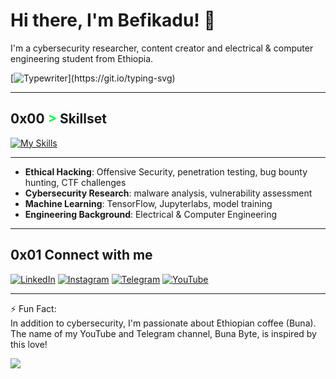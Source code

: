 # Hi there, I'm Befikadu! 👋
I'm a cybersecurity researcher, content creator and electrical & computer engineering student from Ethiopia.


[![Typewriter](https://readme-typing-svg.herokuapp.com?font=Orbitron&size=30&duration=4000&color=00FF40&pause=500&center=true&random=false&width=1200&lines=$+Hi+there,+I'm+Befikadu!+👋;)](https://git.io/typing-svg)

---

## 0x00 <span style="color: #00FF40 !important;">&gt;</span> Skillset

[![My Skills](https://skillicons.dev/icons?i=python,c,cpp,linux,bash,git,kali,flask,js,html,css,mysql,pr,tensorflow,jupyter&perline=8)](https://skillicons.dev)

---

- **Ethical Hacking**: Offensive Security, penetration testing, bug bounty hunting, CTF challenges
- **Cybersecurity Research**: malware analysis, vulnerability assessment
- **Machine Learning**: TensorFlow, Jupyterlabs, model training 
- **Engineering Background**: Electrical & Computer Engineering
---


## 0x01 Connect with me
[![LinkedIn](https://img.shields.io/badge/LinkedIn-BefikaduTesfaye-0077B5?style=flat-square&logo=linkedin&logoColor=white)](https://www.linkedin.com/in/befikadu-tesfaye/)
[![Instagram](https://img.shields.io/badge/Instagram-BefikaduTesfaye-%23E4405F.svg?logo=Instagram&logoColor=white)](https://instagram.com/0xfke)
[![Telegram](https://img.shields.io/badge/Telegram-BunaByte-0088cc?style=flat-square&logo=telegram&logoColor=white)](https://t.me/hacker_habesha)
[![YouTube](https://img.shields.io/badge/YouTube-BunaByte-red?style=flat-square&logo=youtube&logoColor=white)](https://www.youtube.com/@bunabyte?sub_confirmation=1) 

---
⚡ Fun Fact:<br>In addition to cybersecurity, I'm passionate about Ethiopian coffee (Buna). The name of my YouTube and Telegram channel, Buna Byte, is inspired by this love!

[![](https://visitcount.itsvg.in/api?id=0xfke&icon=0&color=0)](https://visitcount.itsvg.in)

